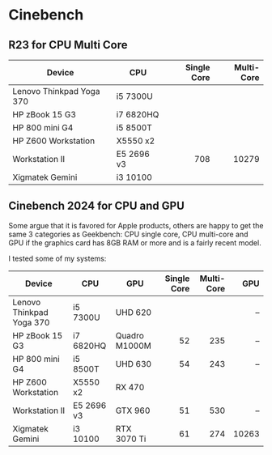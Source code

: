 # Cinebench

## R23 for CPU Multi Core

| Device                   | CPU        | Single Core | Multi-Core | 
|--------------------------|------------|------------:|-----------:|
| Lenovo Thinkpad Yoga 370 | i5 7300U   |             |            |
| HP zBook 15 G3           | i7 6820HQ  |             |            |
| HP 800 mini G4           | i5 8500T   |             |            |
| HP Z600 Workstation      | X5550 x2   |             |            |
| Workstation II           | E5 2696 v3 |         708 |      10279 |
| Xigmatek Gemini          | i3 10100   |             |            |


## Cinebench 2024 for CPU and GPU

Some argue that it is favored for Apple products, others are happy to get the same 3 categories as Geekbench: CPU single core, CPU multi-core and GPU if the graphics card has 8GB RAM or more and is a fairly recent model.

I tested some of my systems:

| Device                   | CPU        | GPU           | Single Core | Multi-Core | GPU   |
|--------------------------|------------|---------------|------------:|-----------:|------:|
| Lenovo Thinkpad Yoga 370 | i5 7300U   | UHD 620       |             |            |     – |
| HP zBook 15 G3           | i7 6820HQ  | Quadro M1000M |          52 |        235 |     – |
| HP 800 mini G4           | i5 8500T   | UHD 630       |          54 |        243 |     – |
| HP Z600 Workstation      | X5550 x2   | RX 470        |             |            |       |
| Workstation II           | E5 2696 v3 | GTX 960       |          51 |        530 |     – |
| Xigmatek Gemini          | i3 10100   | RTX 3070 Ti   |          61 |        274 | 10263 |
